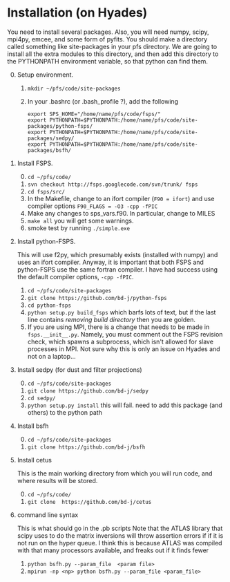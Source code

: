 Installation (on Hyades)
=====

You need to install several packages.  Also, you will need numpy,
scipy, mpi4py, emcee, and some form of pyfits.  You should make a
directory called something like site-packages in your pfs directory.  We
are going to install all the extra modules to this directory, and then add this
directory to the PYTHONPATH environment variable, so that python can
find them.


0. Setup environment.
    1. `mkdir ~/pfs/code/site-packages`
    2.  In your .bashrc (or .bash_profile ?), add the following

	     ```
		 export SPS_HOME="/home/name/pfs/code/fsps/"
		 export PYTHONPATH=$PYTHONPATH:/home/name/pfs/code/site-packages/python-fsps/
		 export PYTHONPATH=$PYTHONPATH:/home/name/pfs/code/site-packages/sedpy/
		 export PYTHONPATH=$PYTHONPATH:/home/name/pfs/code/site-packages/bsfh/
		 ```

1. Install FSPS. 

	0. `cd ~/pfs/code/`
    1. `svn checkout http://fsps.googlecode.com/svn/trunk/ fsps`
    2. `cd fsps/src/`
    3. In the Makefile, change to an ifort compiler (``F90 = ifort``) and use compiler options ``F90_FLAGS = -O3 -cpp -fPIC``
    4. Make any changes to sps_vars.f90.  In particular, change to MILES
    5. `make all`  you will get some warnings.
    6. smoke test by running `./simple.exe`

3. Install python-FSPS.

    This will use f2py, which presumably exists (installed with numpy)
    and uses an ifort compiler.  Anyway, it is important that both
    FSPS and python-FSPS use the same fortran compiler.  I have had
    success using the default compiler options, `-cpp -fPIC`.

	1. `cd ~/pfs/code/site-packages`
    2. `git clone https://github.com/bd-j/python-fsps`
    3. `cd python-fsps`
    4. `python setup.py build_fsps` which barfs lots of text, but if
       the last line contains *removing build directory* then you are
       golden.
    5. If you are using MPI, there is a change that needs to be made
	    in `fsps.__init__.py`. Namely, you must comment out the FSPS
	    revision check, which spawns a subprocess, which isn't allowed
		for slave processes in MPI.  Not sure why this is only an
	    issue on Hyades and not on a laptop...

4. Install sedpy 
    (for dust and filter projections)

	0. `cd ~/pfs/code/site-packages`
    1. `git clone https://github.com/bd-j/sedpy`
    2. `cd sedpy/`
    3. `python setup.py install` this will fail.  need to add this package (and others) to the python path

5. Install bsfh

	0. `cd ~/pfs/code/site-packages`
    1. ``git clone https://github.com/bd-j/bsfh``

6. Install cetus

	This is the main working directory from which you will run code,
    and where results will be stored.
	
    0. `cd ~/pfs/code/`
    1. `git clone  https://github.com/bd-j/cetus`

7. command line syntax

	This is what should go in the .pb scripts
	Note that the ATLAS library that scipy uses to do the matrix
	inversions will throw assertion errors if if it is not run on the hyper
	queue. I think this is because ATLAS was compiled with that many
	processors available, and freaks out if it finds fewer
	
    1. `python bsfh.py --param_file  <param file>`
    2. `mpirun -np <np> python bsfh.py --param_file <param_file>`
